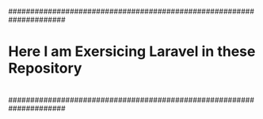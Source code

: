 #####################################################################
#																	#
#																	#
#																	#
#																	#
#																	#
#			Here I am Exersicing Laravel in these Repository		#
#																	#
#																	#
#																	#
#																	#
#																	#
#####################################################################
#
